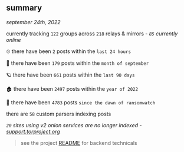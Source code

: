 
## summary
_september 24th, 2022_

currently tracking `122` groups across `218` relays & mirrors - _`85` currently online_

⏲ there have been `2` posts within the `last 24 hours`

🦈 there have been `179` posts within the `month of september`

🪐 there have been `661` posts within the `last 90 days`

🏚 there have been `2497` posts within the `year of 2022`

🦕 there have been `4783` posts `since the dawn of ransomwatch`

there are `58` custom parsers indexing posts

_`20` sites using v2 onion services are no longer indexed - [support.torproject.org](https://support.torproject.org/onionservices/v2-deprecation/)_

> see the project [README](https://github.com/joshhighet/ransomwatch#ransomwatch--) for backend technicals
